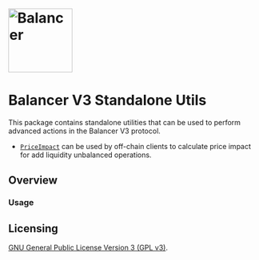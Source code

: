# <img src="../../logo.svg" alt="Balancer" height="128px">

# Balancer V3 Standalone Utils

This package contains standalone utilities that can be used to perform advanced actions in the Balancer V3 protocol.

- [`PriceImpact`](./contracts/PriceImpact.sol) can be used by off-chain clients to calculate price impact for add liquidity unbalanced operations.

## Overview

### Usage

## Licensing

[GNU General Public License Version 3 (GPL v3)](../../LICENSE).
